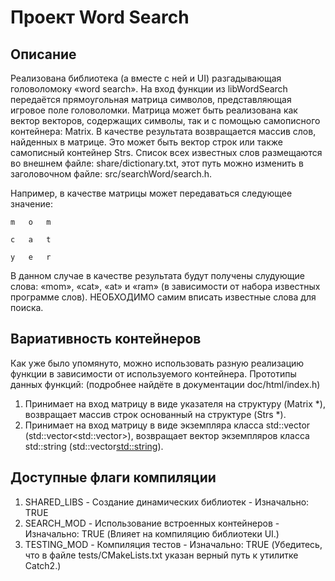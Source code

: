# Проект Word Search

## Описание
Реализована библиотека (а вместе с ней и UI) разгадывающая головоломоку «word search».
На вход функции из libWordSearch передаётся прямоугольная матрица символов, представляющая игровое поле
головоломки. Матрица может быть реализована как вектор векторов, содержащих символы, так и с помощью самописного контейнера: Matrix. 
В качестве результата возвращается массив слов, найденных в матрице. Это может быть вектор строк или также самописный контейнер Strs. Список всех известных
слов размещаются во внешнем файле: share/dictionary.txt, этот путь можно изменить в заголовочном файле: src/searchWord/search.h.

Например, в качестве матрицы может передаваться следующее значение:

    m   o   m

    c   a   t

    y   e   r

В данном случае в качестве результата будут получены слудующие слова: «mom», «cat», «at» и «ram» (в зависимости от
набора известных программе слов). НЕОБХОДИМО самим вписать известные слова для поиска.

## Вариативность контейнеров
Как уже было упомянуто, можно использовать разную реализацию функции в зависимости от используемого контейнера.
Прототипы данных функций: (подробнее найдёте в документации doc/html/index.h)
1. Принимает на вход матрицу в виде указателя на структуру (Matrix *), возвращает массив строк основанный на структуре (Strs *).
2. Принимает на вход матрицу в виде экземпляра класса std::vector (std::vector<std::vector<char>>),
возвращает вектор экземпляров класса std::string (std::vector<std::string>).

## Доступные флаги компиляции
1. SHARED_LIBS - Создание динамических библиотек - Изначально: TRUE
2. SEARCH_MOD - Использование встроенных контейнеров - Изначально: TRUE (Влияет на компиляцию библиотеки UI.)
3. TESTING_MOD - Компиляция тестов - Изначально: TRUE (Убедитесь, что в файле tests/CMakeLists.txt указан верный путь к утилитке Catch2.)